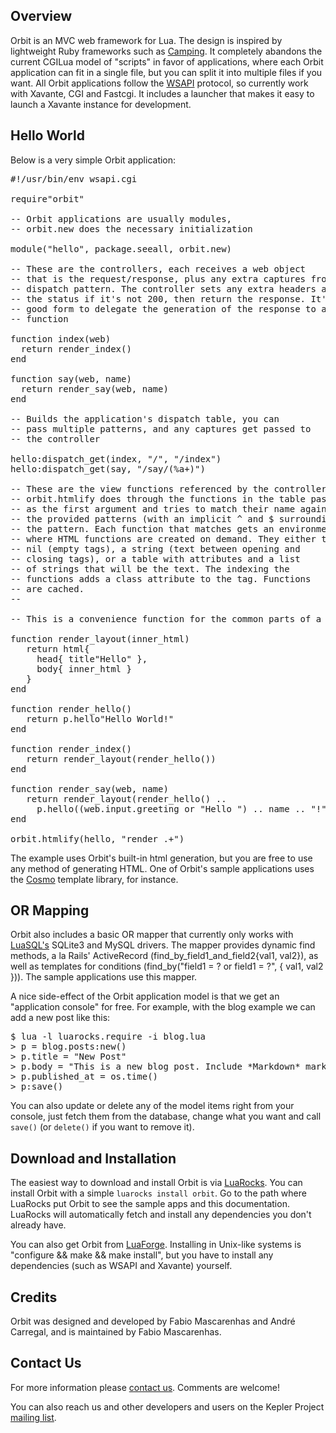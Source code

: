 ## Overview

Orbit is an MVC web framework for Lua. The design is inspired by lightweight Ruby
frameworks such as [Camping](http://code.whytheluckystiff.net/camping/). It completely
abandons the current CGILua model of "scripts" in favor of applications, where each Orbit
application can fit in a single file, but you can split it into multiple files if you want.
All Orbit applications follow the [WSAPI](http://wsapi.luaforge.net) protocol, so currently
work with Xavante,
CGI and Fastcgi. It includes a launcher that makes it easy to launch a Xavante instance for
development.

## Hello World

Below is a very simple Orbit application:

<pre>
#!/usr/bin/env wsapi.cgi

require"orbit"

-- Orbit applications are usually modules,
-- orbit.new does the necessary initialization

module("hello", package.seeall, orbit.new)

-- These are the controllers, each receives a web object
-- that is the request/response, plus any extra captures from the
-- dispatch pattern. The controller sets any extra headers and/or
-- the status if it's not 200, then return the response. It's
-- good form to delegate the generation of the response to a view
-- function

function index(web)
  return render_index()
end

function say(web, name)
  return render_say(web, name)
end

-- Builds the application's dispatch table, you can
-- pass multiple patterns, and any captures get passed to
-- the controller

hello:dispatch_get(index, "/", "/index")
hello:dispatch_get(say, "/say/(%a+)")

-- These are the view functions referenced by the controllers.
-- orbit.htmlify does through the functions in the table passed
-- as the first argument and tries to match their name against
-- the provided patterns (with an implicit ^ and $ surrounding
-- the pattern. Each function that matches gets an environment
-- where HTML functions are created on demand. They either take
-- nil (empty tags), a string (text between opening and
-- closing tags), or a table with attributes and a list
-- of strings that will be the text. The indexing the
-- functions adds a class attribute to the tag. Functions
-- are cached.
--

-- This is a convenience function for the common parts of a page

function render_layout(inner_html)
   return html{
     head{ title"Hello" },
     body{ inner_html }
   }
end

function render_hello()
   return p.hello"Hello World!"
end

function render_index()
   return render_layout(render_hello())
end

function render_say(web, name)
   return render_layout(render_hello() .. 
     p.hello((web.input.greeting or "Hello ") .. name .. "!"))
end

orbit.htmlify(hello, "render_.+")
</pre>

The example uses Orbit's built-in html generation, but you are free to use any method of generating HTML. 
One of Orbit's sample applications uses the [Cosmo](http://cosmo.luaforge.net) template library, for instance.

## OR Mapping

Orbit also includes a basic OR mapper that currently only works with 
[LuaSQL's](http://luaforge.net/projects/luasql) SQLite3 and MySQL drivers. The mapper provides
dynamic find methods, a la Rails' ActiveRecord (find\_by\_field1\_and\_field2{val1, val2}),
as well as templates for conditions (find_by("field1 = ? or field1 = ?", { val1, val2 })). 
The sample applications use this mapper.

A nice side-effect of the Orbit application model is that we get an "application console" 
for free. For example, with the blog example we can add a new post like this:

<pre>
$ lua -l luarocks.require -i blog.lua
> p = blog.posts:new()
> p.title = "New Post"
> p.body = "This is a new blog post. Include *Markdown* markup freely."
> p.published_at = os.time()
> p:save()
</pre>

You can also update or delete any of the model items right from your console, just fetch 
them from the database, change what you want and call `save()` 
(or `delete()` if you want to remove it).

## Download and Installation

The easiest way to download and install Orbit is via [LuaRocks](http://luarocks.org). You 
can install Orbit with a simple `luarocks install orbit`. Go to the path where LuaRocks
put Orbit to see the sample apps and this documentation. LuaRocks will automatically fetch
and install any dependencies you don't already have.

You can also get Orbit from [LuaForge](http://luaforge.net/projects/orbit). 
Installing in Unix-like systems is "configure && make && make install", but you have to install
any dependencies (such as WSAPI and Xavante) yourself.
 
## Credits

Orbit was designed and developed by Fabio Mascarenhas and André Carregal,
and is maintained by Fabio Mascarenhas.

## Contact Us

For more information please [contact us](mailto:info-NO-SPAM-THANKS@keplerproject.org).
Comments are welcome!

You can also reach us and other developers and users on the Kepler Project 
[mailing list](http://luaforge.net/mail/?group_id=104). 


